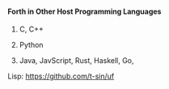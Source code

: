 #### Forth in Other Host Programming Languages

1. C, C++

2. Python

3. Java, JavScript, Rust, Haskell, Go, 

Lisp: https://github.com/t-sin/uf
